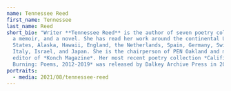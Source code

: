 ```yaml
---
name: Tennessee Reed
first_name: Tennessee
last_name: Reed
short_bio: "Writer **Tennessee Reed** is the author of seven poetry collections,
  a memoir, and a novel. She has read her work around the continental United
  States, Alaska, Hawaii, England, the Netherlands, Spain, Germany, Switzerland,
  Italy, Israel, and Japan. She is the chairperson of PEN Oakland and managing
  editor of *Konch Magazine*. Her most recent poetry collection *Califia
  Burning: Poems, 2012-2019* was released by Dalkey Archive Press in 2020. "
portraits:
  - media: 2021/08/tennessee-reed
---
```

